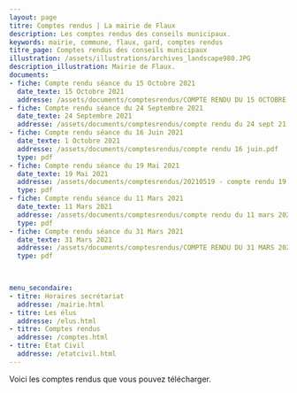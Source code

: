 ```yaml
---
layout: page
titre: Comptes rendus | La mairie de Flaux
description: Les comptes rendus des conseils municipaux.
keywords: mairie, commune, flaux, gard, comptes rendus
titre_page: Comptes rendus des conseils municipaux
illustration: /assets/illustrations/archives_landscape980.JPG
description_illustration: Mairie de Flaux.
documents:
- fiche: Compte rendu séance du 15 Octobre 2021
  date_texte: 15 Octobre 2021
  addresse: /assets/documents/comptesrendus/COMPTE RENDU DU 15 OCTOBRE.pdf
- fiche: Compte rendu séance du 24 Septembre 2021
  date_texte: 24 Septembre 2021
  addresse: /assets/documents/comptesrendus/compte rendu du 24 sept 21.pdf
- fiche: Compte rendu séance du 16 Juin 2021
  date_texte: 1 Octobre 2021
  addresse: /assets/documents/comptesrendus/compte rendu 16 juin.pdf
  type: pdf
- fiche: Compte rendu séance du 19 Mai 2021
  date_texte: 19 Mai 2021
  addresse: /assets/documents/comptesrendus/20210519 - compte rendu 19 Mai 2021.pdf
  type: pdf
- fiche: Compte rendu séance du 11 Mars 2021
  date_texte: 11 Mars 2021
  addresse: /assets/documents/comptesrendus/compte rendu du 11 mars 2021.pdf
  type: pdf
- fiche: Compte rendu séance du 31 Mars 2021
  date_texte: 31 Mars 2021
  addresse: /assets/documents/comptesrendus/COMPTE RENDU DU 31 MARS 2021.pdf
  type: pdf


  
menu_secondaire:
- titre: Horaires secrétariat
  addresse: /mairie.html
- titre: Les élus
  addresse: /elus.html
- titre: Comptes rendus
  addresse: /comptes.html
- titre: État Civil
  addresse: /etatcivil.html
---
```


Voici les comptes rendus que vous pouvez télécharger.
